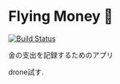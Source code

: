 # Flying Money :money_with_wings:

[![Build Status](https://travis-ci.org/kbaba1001/flying_money.svg)](https://travis-ci.org/kbaba1001/flying_money)

金の支出を記録するためのアプリ

drone試す.
